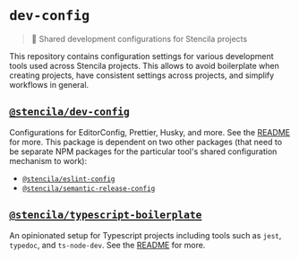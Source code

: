 # `dev-config`

> 🔧 Shared development configurations for Stencila projects

This repository contains configuration settings for various development tools
used across Stencila projects. This allows to avoid boilerplate when creating
projects, have consistent settings across projects, and simplify workflows in
general.

## [`@stencila/dev-config`](./packages/dev-config)

Configurations for EditorConfig, Prettier, Husky, and more. See the [README](./packages/dev-config#readme) for more. This package is
dependent on two other packages (that need to be separate NPM packages for
the particular tool's shared configuration mechanism to work):

- [`@stencila/eslint-config`](./packages/eslint-config)
- [`@stencila/semantic-release-config`](./packages/semantic-release-config)

## [`@stencila/typescript-boilerplate`](./packages/typescript-boilerplate)

An opinionated setup for Typescript projects including tools such as `jest`, `typedoc`, and `ts-node-dev`. See the [README](./packages/typescript-boilerplate#readme) for more.
